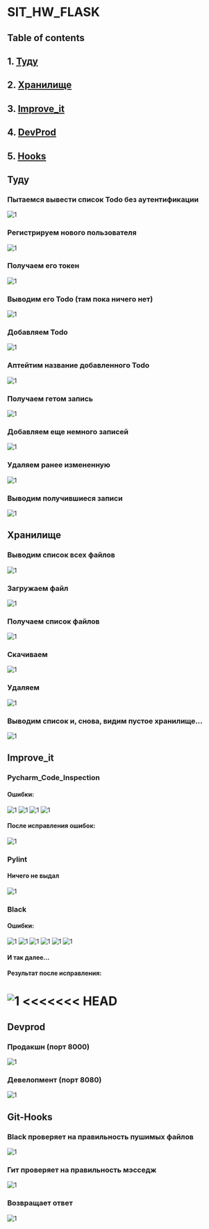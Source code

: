 # SIT_HW_FLASK
## Table of contents
## 1. [Туду](#id-section1)
## 2. [Хранилище](#id-section2)
## 3. [Improve_it](#id-section3)
## 4. [DevProd](#id-section4)
## 5. [Hooks](#id-section5)

<div id='id-section1'/>
</div>

## Туду
### Пытаемся вывести список Todo без аутентификации
![1](/sit_hw/no_token_todo.png)
### Регистрируем нового пользователя
![1](/sit_hw/registrated_new_user.png)
### Получаем его токен
![1](/sit_hw/get_token.png)
### Выводим его Todo (там пока ничего нет)
![1](/sit_hw/no_todos_yes.png)
### Добавляем Todo
![1](/sit_hw/todo_added.png)
### Аптейтим название добавленного Todo
![1](/sit_hw/update.png)
### Получаем гетом запись
![1](/sit_hw/get_after_put.png)
### Добавляем еще немного записей
![1](/sit_hw/added_more_todos.png)
### Удаляем ранее измененную
![1](/sit_hw/delete_todo.png)
### Выводим получившиеся записи
![1](/sit_hw/done.png)

<div id='id-section2'/>
</div>

## Хранилище
### Выводим список всех файлов
![1](/sit_hw/3/nothing_yet.png)
### Загружаем файл
![1](/sit_hw/3/added_a_pic.png)
### Получаем список файлов
![1](/sit_hw/3/get_files.png)
### Скачиваем
![1](/sit_hw/3/download.png)
### Удаляем
![1](/sit_hw/3/delete.png)
### Выводим список и, снова, видим пустое хранилище...
![1](/sit_hw/3/done.png)

<div id='id-section3'/>
</div>

## Improve_it
### Pycharm_Code_Inspection
#### Ошибки:
![1](/sit_hw/5/pycharm1.png)
![1](/sit_hw/5/pycharm2.png)
![1](/sit_hw/5/pycharm3.png)
![1](/sit_hw/5/pycharm5.png)
#### После исправления ошибок:
![1](/sit_hw/5/pycharm_done.png)
### Pylint
#### Ничего не выдал
![1](/sit_hw/5/pylint.png)
### Black
#### Ошибки:
![1](/sit_hw/5/black1.png)
![1](/sit_hw/5/black2.png)
![1](/sit_hw/5/black3.png)
![1](/sit_hw/5/black4.png)
![1](/sit_hw/5/black5.png)
![1](/sit_hw/5/black6.png)
#### И так далее...
#### Результат после исправления:
![1](/sit_hw/5/black_done.png)
<<<<<<< HEAD
=======

<div id='id-section4'/>
</div>

## Devprod
### Продакшн (порт 8000)
![1](/sit_hw/6/production.png)
### Девелопмент (порт 8080)
![1](/sit_hw/6/development.png)

<div id='id-section5'/>
</div>

## Git-Hooks
### Black проверяет на правильность пушимых файлов
![1](/sit_hw/8/push_black.png)
### Гит проверяет на правильность мэсседж
![1](/sit_hw/8/msg_corincorrect.png)
### Возвращает ответ
![1](/sit_hw/8/push.png)
